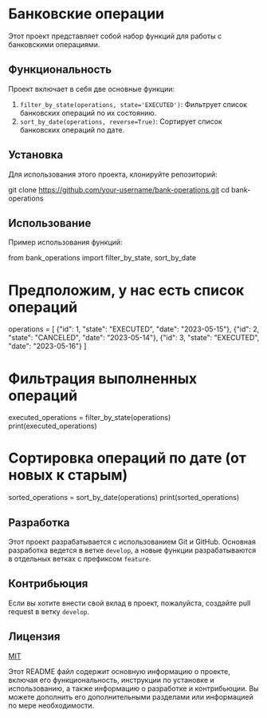 # Банковские операции

Этот проект представляет собой набор функций для работы с банковскими операциями.

## Функциональность

Проект включает в себя две основные функции:

1. `filter_by_state(operations, state='EXECUTED')`: Фильтрует список банковских операций по их состоянию.
2. `sort_by_date(operations, reverse=True)`: Сортирует список банковских операций по дате.

## Установка

Для использования этого проекта, клонируйте репозиторий:


git clone https://github.com/your-username/bank-operations.git
cd bank-operations


## Использование

Пример использования функций:


from bank_operations import filter_by_state, sort_by_date

# Предположим, у нас есть список операций
operations = [
    {"id": 1, "state": "EXECUTED", "date": "2023-05-15"},
    {"id": 2, "state": "CANCELED", "date": "2023-05-14"},
    {"id": 3, "state": "EXECUTED", "date": "2023-05-16"}
]

# Фильтрация выполненных операций
executed_operations = filter_by_state(operations)
print(executed_operations)

# Сортировка операций по дате (от новых к старым)
sorted_operations = sort_by_date(operations)
print(sorted_operations)


## Разработка

Этот проект разрабатывается с использованием Git и GitHub. Основная разработка ведется в ветке `develop`, а новые функции разрабатываются в отдельных ветках с префиксом `feature`.

## Контрибьюция

Если вы хотите внести свой вклад в проект, пожалуйста, создайте pull request в ветку `develop`.

## Лицензия

[MIT](https://choosealicense.com/licenses/mit/)


Этот README файл содержит основную информацию о проекте, включая его функциональность, инструкции по установке и использованию, а также информацию о разработке и контрибьюции. Вы можете дополнить его дополнительными разделами или информацией по мере необходимости.